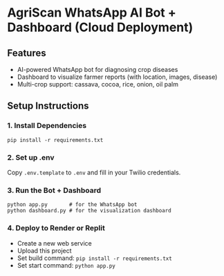 # AgriScan WhatsApp AI Bot + Dashboard (Cloud Deployment)

## Features
- AI-powered WhatsApp bot for diagnosing crop diseases
- Dashboard to visualize farmer reports (with location, images, disease)
- Multi-crop support: cassava, cocoa, rice, onion, oil palm

## Setup Instructions

### 1. Install Dependencies
```
pip install -r requirements.txt
```

### 2. Set up .env
Copy `.env.template` to `.env` and fill in your Twilio credentials.

### 3. Run the Bot + Dashboard
```
python app.py       # for the WhatsApp bot
python dashboard.py # for the visualization dashboard
```

### 4. Deploy to Render or Replit
- Create a new web service
- Upload this project
- Set build command: `pip install -r requirements.txt`
- Set start command: `python app.py`

